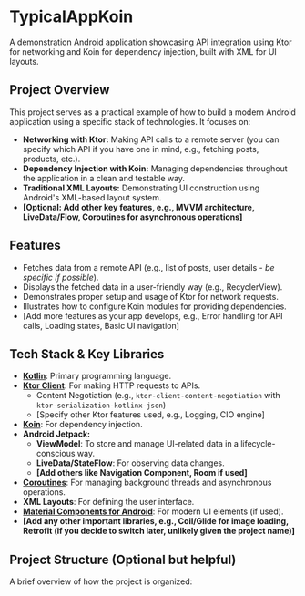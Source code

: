 # TypicalAppKoin

A demonstration Android application showcasing API integration using Ktor for networking and Koin for dependency injection, built with XML for UI layouts.

## Project Overview

This project serves as a practical example of how to build a modern Android application using a specific stack of technologies. It focuses on:

*   **Networking with Ktor:** Making API calls to a remote server (you can specify which API if you have one in mind, e.g., fetching posts, products, etc.).
*   **Dependency Injection with Koin:** Managing dependencies throughout the application in a clean and testable way.
*   **Traditional XML Layouts:** Demonstrating UI construction using Android's XML-based layout system.
*   **[Optional: Add other key features, e.g., MVVM architecture, LiveData/Flow, Coroutines for asynchronous operations]**

## Features

*   Fetches data from a remote API (e.g., list of posts, user details - *be specific if possible*).
*   Displays the fetched data in a user-friendly way (e.g., RecyclerView).
*   Demonstrates proper setup and usage of Ktor for network requests.
*   Illustrates how to configure Koin modules for providing dependencies.
*   [Add more features as your app develops, e.g., Error handling for API calls, Loading states, Basic UI navigation]

## Tech Stack & Key Libraries

*   **[Kotlin](https://kotlinlang.org/)**: Primary programming language.
*   **[Ktor Client](https://ktor.io/docs/client-overview.html)**: For making HTTP requests to APIs.
    *   Content Negotiation (e.g., `ktor-client-content-negotiation` with `ktor-serialization-kotlinx-json`)
    *   [Specify other Ktor features used, e.g., Logging, CIO engine]
*   **[Koin](https://insert-koin.io/)**: For dependency injection.
*   **Android Jetpack:**
    *   **ViewModel**: To store and manage UI-related data in a lifecycle-conscious way.
    *   **LiveData/StateFlow**: For observing data changes.
    *   **[Add others like Navigation Component, Room if used]**
*   **[Coroutines](https://kotlinlang.org/docs/coroutines-overview.html)**: For managing background threads and asynchronous operations.
*   **XML Layouts**: For defining the user interface.
*   **[Material Components for Android](https://material.io/develop/android/docs/getting-started)**: For modern UI elements (if used).
*   **[Add any other important libraries, e.g., Coil/Glide for image loading, Retrofit (if you decide to switch later, unlikely given the project name)]**

## Project Structure (Optional but helpful)

A brief overview of how the project is organized:
